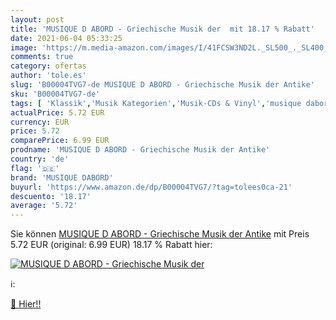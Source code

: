 ```yaml
---
layout: post
title: 'MUSIQUE D ABORD - Griechische Musik der  mit 18.17 % Rabatt'
date: 2021-06-04 05:33:25
image: 'https://m.media-amazon.com/images/I/41FCSW3ND2L._SL500_._SL400_.jpg'
comments: true
category: ofertas
author: 'tole.es'
slug: 'B00004TVG7-de MUSIQUE D ABORD - Griechische Musik der Antike'
sku: 'B00004TVG7-de'
tags: [ 'Klassik','Musik Kategorien','Musik-CDs & Vinyl','musique dabord', ]
actualPrice: 5.72 EUR
currency: EUR
price: 5.72
comparePrice: 6.99 EUR
prodname: 'MUSIQUE D ABORD - Griechische Musik der Antike'
country: 'de'
flag: '🇩🇪'
brand: 'MUSIQUE DABORD'
buyurl: 'https://www.amazon.de/dp/B00004TVG7/?tag=tolees0ca-21'
descuento: '18.17'
average: '5.72'
---
```


Sie können [MUSIQUE D ABORD - Griechische Musik der Antike](https://www.amazon.de/dp/B00004TVG7/?tag=tolees0ca-21) mit Preis 5.72 EUR (original: 6.99 EUR) 18.17 % Rabatt hier:

[![MUSIQUE D ABORD - Griechische Musik der ](https://m.media-amazon.com/images/I/41FCSW3ND2L._SL500_._SL400_.jpg)](https://www.amazon.de/dp/B00004TVG7/?tag=tolees0ca-21)

ℹ️:


[🛒 Hier!!](https://www.amazon.de/dp/B00004TVG7/?tag=tolees0ca-21)
